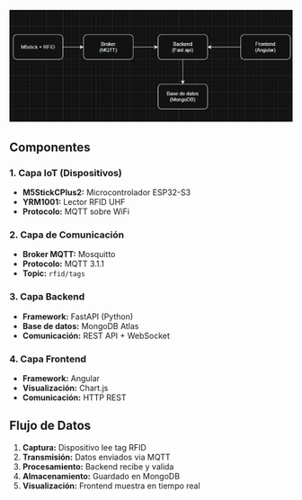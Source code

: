 
![](../imagenes/arquitectura.png)

## Componentes

### 1. Capa IoT (Dispositivos)
- **M5StickCPlus2:** Microcontrolador ESP32-S3
- **YRM1001:** Lector RFID UHF
- **Protocolo:** MQTT sobre WiFi

### 2. Capa de Comunicación
- **Broker MQTT:** Mosquitto
- **Protocolo:** MQTT 3.1.1
- **Topic:** `rfid/tags`

### 3. Capa Backend
- **Framework:** FastAPI (Python)
- **Base de datos:** MongoDB Atlas
- **Comunicación:** REST API + WebSocket

### 4. Capa Frontend
- **Framework:** Angular
- **Visualización:** Chart.js
- **Comunicación:** HTTP REST

## Flujo de Datos

1. **Captura:** Dispositivo lee tag RFID
2. **Transmisión:** Datos enviados via MQTT
3. **Procesamiento:** Backend recibe y valida
4. **Almacenamiento:** Guardado en MongoDB
5. **Visualización:** Frontend muestra en tiempo real
